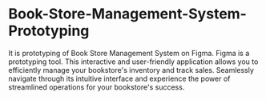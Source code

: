 # Book-Store-Management-System-Prototyping
It is prototyping of Book Store Management System on Figma. Figma is a prototyping tool. This interactive and user-friendly application allows you to efficiently manage your bookstore's inventory and track sales. Seamlessly navigate through its intuitive interface and experience the power of streamlined operations for your bookstore's success.
